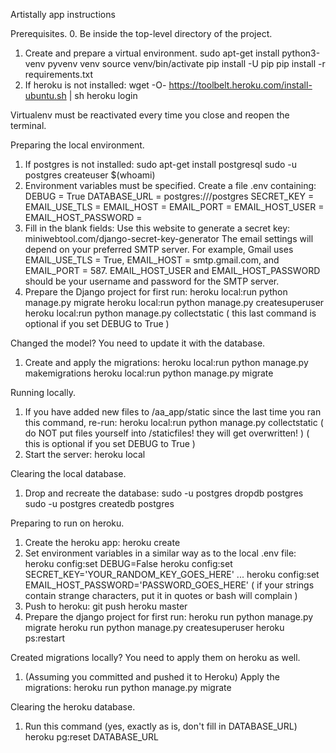 Artistally app instructions

Prerequisites.
0. Be inside the top-level directory of the project.
1. Create and prepare a virtual environment.
    sudo apt-get install python3-venv
    pyvenv venv
    source venv/bin/activate
    pip install -U pip
    pip install -r requirements.txt
2. If heroku is not installed:
    wget -O- https://toolbelt.heroku.com/install-ubuntu.sh | sh
    heroku login

Virtualenv must be reactivated every time you close and reopen the terminal.

Preparing the local environment.
1. If postgres is not installed:
    sudo apt-get install postgresql
    sudo -u postgres createuser $(whoami)
2. Environment variables must be specified. Create a file .env containing:
    DEBUG = True
    DATABASE_URL = postgres:///postgres
    SECRET_KEY = 
    EMAIL_USE_TLS = 
    EMAIL_HOST = 
    EMAIL_PORT = 
    EMAIL_HOST_USER = 
    EMAIL_HOST_PASSWORD = 
3. Fill in the blank fields:
    Use this website to generate a secret key: miniwebtool.com/django-secret-key-generator
    The email settings will depend on your preferred SMTP server.
    For example, Gmail uses EMAIL_USE_TLS = True, EMAIL_HOST = smtp.gmail.com, and EMAIL_PORT = 587.
    EMAIL_HOST_USER and EMAIL_HOST_PASSWORD should be your username and password for the SMTP server.
5. Prepare the Django project for first run:
    heroku local:run python manage.py migrate
    heroku local:run python manage.py createsuperuser
    heroku local:run python manage.py collectstatic
    ( this last command is optional if you set DEBUG to True )
    
Changed the model? You need to update it with the database.
1. Create and apply the migrations:
    heroku local:run python manage.py makemigrations
    heroku local:run python manage.py migrate
    
Running locally.
1. If you have added new files to /aa_app/static since the last time you ran this command, re-run:
    heroku local:run python manage.py collectstatic
    ( do NOT put files yourself into /staticfiles! they will get overwritten! )
    ( this is optional if you set DEBUG to True )
2. Start the server:
    heroku local
    
Clearing the local database.
1. Drop and recreate the database:
    sudo -u postgres dropdb postgres
    sudo -u postgres createdb postgres
    
Preparing to run on heroku.
1. Create the heroku app:
    heroku create
2. Set environment variables in a similar way as to the local .env file:
    heroku config:set DEBUG=False
    heroku config:set SECRET_KEY='YOUR_RANDOM_KEY_GOES_HERE'
    ...
    heroku config:set EMAIL_HOST_PASSWORD='PASSWORD_GOES_HERE'
    ( if your strings contain strange characters, put it in quotes or bash will complain )
3. Push to heroku:
    git push heroku master
4. Prepare the django project for first run:
    heroku run python manage.py migrate
    heroku run python manage.py createsuperuser
    heroku ps:restart
    
Created migrations locally? You need to apply them on heroku as well.
1. (Assuming you committed and pushed it to Heroku) Apply the migrations:
    heroku run python manage.py migrate
    
Clearing the heroku database.
1. Run this command (yes, exactly as is, don't fill in DATABASE_URL)
    heroku pg:reset DATABASE_URL
